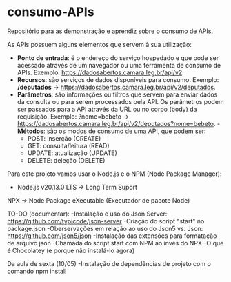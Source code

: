 # consumo-APIs
Repositório para as  demonstração e aprendiz sobre o consumo de APIs.

As APIs possuem alguns elementos que servem à sua utilização:

- **Ponto de entrada**: é o endereço do serviço hospedado e que pode ser acessado através de um navegador ou uma ferramenta de consumo de APIs.
Exemplo: <https://dadosabertos.camara.leg.br/api/v2>. 
- **Recursos**: são serviços de dados disponíveis para consumo.
Exemplo: **/deputados** -> <https://dadosabertos.camara.leg.br/api/v2/deputados>.
- **Parâmetros**: são informações ou filtros que servem para enviar
dados da consulta ou para serem processados pela API. Os parâmetros podem ser passados para a API através da URL ou no corpo (body) da
requisição. Exemplo: ?nome=bebeto -> <https://dadosabertos.camara.leg.br/api/v2/deputados?nome=bebeto>.
-**Métodos**: são os modos de consumo de uma API, que podem ser:
    - POST: inserção (CREATE)
    - GET: consulta/leitura (READ)
    - UPDATE: atualização (UPDATE)
    - DELETE: deleção (DELETE)

Para este projeto vamos usar o Node.js e o NPM (Node Package Manager):
- Node.js v20.13.0 LTS -> Long Term Suport

NPX -> Node Package eXecutable (Executador de pacote Node)

TO-DO (documentar):
-Instalação e uso do Json Server: <https://github.com/typicode/json-server>
-Criação do script "start" no package.json
-Oberservações em relação ao uso do Json5 vs. Json: <https://github.com/json5/json>
-Instalação das extensões para formatação de arquivo json
-Chamada do script start com NPM ao invés do NPX
-O que é Chocolatey (e porque não instalá-lo agora)

Da aula de sexta (10/05)
-Instalação de dependências de projeto com o comando npm install